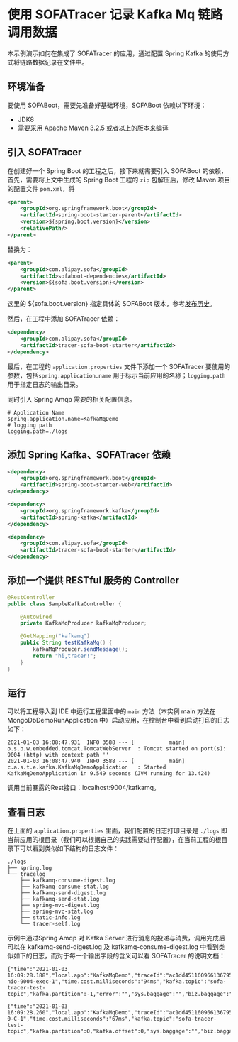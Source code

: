 # 使用 SOFATracer 记录 Kafka Mq 链路调用数据

本示例演示如何在集成了 SOFATracer 的应用，通过配置 Spring Kafka 的使用方式将链路数据记录在文件中。

## 环境准备

要使用 SOFABoot，需要先准备好基础环境，SOFABoot 依赖以下环境：

- JDK8
- 需要采用 Apache Maven 3.2.5 或者以上的版本来编译

## 引入 SOFATracer

在创建好一个 Spring Boot 的工程之后，接下来就需要引入 SOFABoot 的依赖，首先，需要将上文中生成的 Spring Boot 工程的 `zip` 包解压后，修改 Maven 项目的配置文件 `pom.xml`，将

```xml
<parent>
    <groupId>org.springframework.boot</groupId>
    <artifactId>spring-boot-starter-parent</artifactId>
    <version>${spring.boot.version}</version>
    <relativePath/>
</parent>
```

替换为：

```xml
<parent>
    <groupId>com.alipay.sofa</groupId>
    <artifactId>sofaboot-dependencies</artifactId>
    <version>${sofa.boot.version}</version>
</parent>
```
这里的 ${sofa.boot.version} 指定具体的 SOFABoot 版本，参考[发布历史](https://github.com/alipay/sofa-build/releases)。

然后，在工程中添加 SOFATracer 依赖：

```xml
<dependency>
    <groupId>com.alipay.sofa</groupId>
    <artifactId>tracer-sofa-boot-starter</artifactId>
</dependency>
```

最后，在工程的 `application.properties` 文件下添加一个 SOFATracer 要使用的参数，包括`spring.application.name` 用于标示当前应用的名称；`logging.path` 用于指定日志的输出目录。

同时引入 Spring Amqp 需要的相关配置信息。

```
# Application Name
spring.application.name=KafkaMqDemo
# logging path
logging.path=./logs
```

## 添加 Spring Kafka、SOFATracer 依赖

```xml
<dependency>
    <groupId>org.springframework.boot</groupId>
    <artifactId>spring-boot-starter-web</artifactId>
</dependency>

<dependency>
    <groupId>org.springframework.kafka</groupId>
    <artifactId>spring-kafka</artifactId>
</dependency>

<dependency>
    <groupId>com.alipay.sofa</groupId>
    <artifactId>tracer-sofa-boot-starter</artifactId>
</dependency>

```


## 添加一个提供 RESTful 服务的 Controller

```java
@RestController
public class SampleKafkaController {

    @Autowired
    private KafkaMqProducer kafkaMqProducer;

    @GetMapping("kafkamq")
    public String testKafkaMq() {
        kafkaMqProducer.sendMessage();
        return "hi,tracer!";
    }
}
```
## 运行

可以将工程导入到 IDE 中运行工程里面中的 `main` 方法（本实例 main 方法在 MongoDbDemoRunApplication 中）启动应用，在控制台中看到启动打印的日志如下：

```
2021-01-03 16:08:47.931  INFO 3588 --- [           main] o.s.b.w.embedded.tomcat.TomcatWebServer  : Tomcat started on port(s): 9004 (http) with context path ''
2021-01-03 16:08:47.940  INFO 3588 --- [           main] c.a.s.t.e.kafka.KafkaMqDemoApplication   : Started KafkaMqDemoApplication in 9.549 seconds (JVM running for 13.424)
```

调用当前暴露的Rest接口：localhost:9004/kafkamq。

## 查看日志

在上面的 `application.properties` 里面，我们配置的日志打印目录是 `./logs` 即当前应用的根目录（我们可以根据自己的实践需要进行配置），在当前工程的根目录下可以看到类似如下结构的日志文件：

```
./logs
├── spring.log
└── tracelog
    ├── kafkamq-consume-digest.log
    ├── kafkamq-consume-stat.log
    ├── kafkamq-send-digest.log
    ├── kafkamq-send-stat.log
    ├── spring-mvc-digest.log
    ├── spring-mvc-stat.log
    ├── static-info.log
    └── tracer-self.log

```

示例中通过Spring Amqp 对 Kafka Server 进行消息的投递与消费，调用完成后可以在 kafkamq-send-digest.log 及 kafkamq-consume-digest.log 中看到类似如下的日志，而对于每一个输出字段的含义可以看 SOFATracer 的说明文档：

```
{"time":"2021-01-03 16:09:28.188","local.app":"KafkaMqDemo","traceId":"ac1dd451160966136795110013588","spanId":"0.1","span.kind":"client","result.code":"00","current.thread.name":"http-nio-9004-exec-1","time.cost.milliseconds":"94ms","kafka.topic":"sofa-tracer-test-topic","kafka.partition":-1,"error":"","sys.baggage":"","biz.baggage":""}
```

```
{"time":"2021-01-03 16:09:28.260","local.app":"KafkaMqDemo","traceId":"ac1dd451160966136795110013588","spanId":"0.1.1","span.kind":"server","result.code":"00","current.thread.name":"org.springframework.kafka.KafkaListenerEndpointContainer#0-0-C-1","time.cost.milliseconds":"67ms","kafka.topic":"sofa-tracer-test-topic","kafka.partition":0,"kafka.offset":0,"sys.baggage":"","biz.baggage":""}
```
